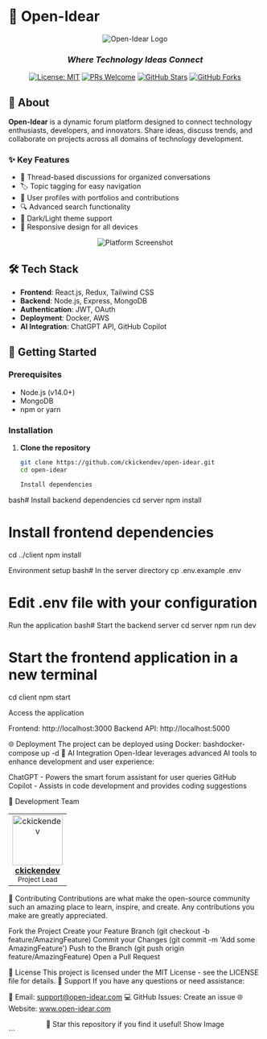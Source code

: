 # 🚀 Open-Idear

<div align="center">
  
![Open-Idear Logo]([https://raw.githubusercontent.com/ckickendev/open-idear/main/assets/logo.png](https://res.cloudinary.com/dhc6z8uix/image/upload/v1743690388/wik95ksifmrudkbfmzom.png))

### *Where Technology Ideas Connect*

[![License: MIT](https://img.shields.io/badge/License-MIT-yellow.svg)](https://opensource.org/licenses/MIT)
[![PRs Welcome](https://img.shields.io/badge/PRs-welcome-brightgreen.svg)](https://github.com/ckickendev/open-idear/pulls)
[![GitHub Stars](https://img.shields.io/github/stars/ckickendev/open-idear?style=social)](https://github.com/ckickendev/open-idear)
[![GitHub Forks](https://img.shields.io/github/forks/ckickendev/open-idear?style=social)](https://github.com/ckickendev/open-idear)

</div>

## 📖 About

**Open-Idear** is a dynamic forum platform designed to connect technology enthusiasts, developers, and innovators. Share ideas, discuss trends, and collaborate on projects across all domains of technology development.

### ✨ Key Features

- 💬 Thread-based discussions for organized conversations
- 🏷️ Topic tagging for easy navigation
- 👤 User profiles with portfolios and contributions
- 🔍 Advanced search functionality
- 🌙 Dark/Light theme support
- 📱 Responsive design for all devices

<div align="center">
  
![Platform Screenshot](https://raw.githubusercontent.com/ckickendev/open-idear/main/assets/screenshot.png)

</div>

## 🛠️ Tech Stack

- **Frontend**: React.js, Redux, Tailwind CSS
- **Backend**: Node.js, Express, MongoDB
- **Authentication**: JWT, OAuth
- **Deployment**: Docker, AWS
- **AI Integration**: ChatGPT API, GitHub Copilot

## 🚀 Getting Started

### Prerequisites

- Node.js (v14.0+)
- MongoDB
- npm or yarn

### Installation

1. **Clone the repository**
   ```bash
   git clone https://github.com/ckickendev/open-idear.git
   cd open-idear

   Install dependencies
bash# Install backend dependencies
cd server
npm install

# Install frontend dependencies
cd ../client
npm install

Environment setup
bash# In the server directory
cp .env.example .env
# Edit .env file with your configuration

Run the application
bash# Start the backend server
cd server
npm run dev

# Start the frontend application in a new terminal
cd client
npm start

Access the application

Frontend: http://localhost:3000
Backend API: http://localhost:5000



🌐 Deployment
The project can be deployed using Docker:
bashdocker-compose up -d
🧠 AI Integration
Open-Idear leverages advanced AI tools to enhance development and user experience:

ChatGPT - Powers the smart forum assistant for user queries
GitHub Copilot - Assists in code development and provides coding suggestions

👥 Development Team
<div align="center">
  <table>
    <tr>
      <td align="center">
        <a href="https://github.com/ckickendev">
          <img src="https://github.com/ckickendev.png" width="100px;" alt="ckickendev"/>
          <br />
          <b>ckickendev</b>
        </a>
        <br />
        <sub>Project Lead</sub>
      </td>
      <!-- Add more team members here -->
    </tr>
  </table>
</div>
🤝 Contributing
Contributions are what make the open-source community such an amazing place to learn, inspire, and create. Any contributions you make are greatly appreciated.

Fork the Project
Create your Feature Branch (git checkout -b feature/AmazingFeature)
Commit your Changes (git commit -m 'Add some AmazingFeature')
Push to the Branch (git push origin feature/AmazingFeature)
Open a Pull Request

📄 License
This project is licensed under the MIT License - see the LICENSE file for details.
💬 Support
If you have any questions or need assistance:

📧 Email: support@open-idear.com
💻 GitHub Issues: Create an issue
🌐 Website: www.open-idear.com


<div align="center">
🌟 Star this repository if you find it useful!
Show Image
</div>
```
